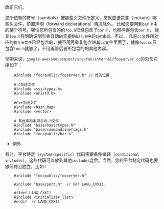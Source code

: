 改正它们。

您所依赖的符号（symbols）被哪些头文件所定义，您就应该包含（include）哪些头文件，前置声明（forward declarations）情况除外。
比如您要用到`bar.h`中的某个符号，哪怕您所包含的的`foo.h`已经包含了`bar.h`，也照样得包含`bar.h`，
除非`foo.h`有明确说明它会自动向您提供`bar.h`中的symbol。不过，
凡是`cc`文件所对应的`相关头文件`已经包含的，就不用再重复包含进其`cc`文件里面了，就像`foo.cc`只包含`foo.h`就够了，不用再管后者所包含的的其他内容。

举例来说，`google-awesome-project/src/foo/internal/fooserver.cc`的包含次序如下：
```
    #include "foo/public/fooserver.h" // 优先位置

    # C系统文件
    #include <sys/types.h>
    #include <unistd.h>

    #C++系统文件
    #include <hash_map>
    #include <vector>

    # 其他库和本项目内.h文件
    #include "base/basictypes.h"
    #include "base/commandlineflags.h"
    #include "foo/public/bar.h"
```
- 例外

有时，平台特定（`system-specific`）代码需要条件编译（`conditional includes`），这些代码可以放到其他`includes`之后。当然，您的平台特定代码也要够简练且独立，比如：
```
    #include "foo/public/fooserver.h"

    #include "base/port.h"  // For LANG_CXX11.

    #ifdef LANG_CXX11
    #include <initializer_list>
    #endif  // LANG_CXX11
```
